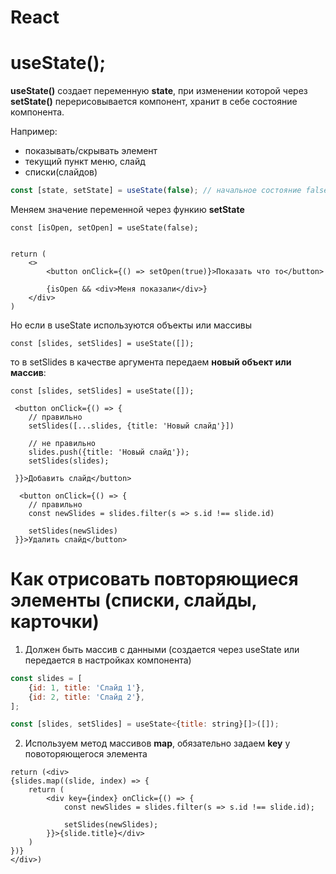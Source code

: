 # React

# useState();

**useState()** создает переменную **state**, при изменении которой через **setState()** перерисовывается компонент, хранит в себе состояние компонента. 

Например:
- показывать/скрывать элемент
- текущий пункт меню, слайд 
- списки(слайдов)

```javascript
const [state, setState] = useState(false); // начальное состояние false

```
Меняем значение переменной через функию **setState**
```tsx
const [isOpen, setOpen] = useState(false);


return (
    <>
        <button onClick={() => setOpen(true)}>Показать что то</button>

        {isOpen && <div>Меня показали</div>}
    </div>
)

```
Но если в useState используются объекты или массивы

```tsx
const [slides, setSlides] = useState([]);

```
то в setSlides в качестве аргумента передаем **новый объект или массив**:

```tsx
const [slides, setSlides] = useState([]);

 <button onClick={() => {
    // правильно
    setSlides([...slides, {title: 'Новый слайд'}])

    // не правильно
    slides.push({title: 'Новый слайд'});
    setSlides(slides);

 }}>Добавить слайд</button>

  <button onClick={() => {
    // правильно
    const newSlides = slides.filter(s => s.id !== slide.id)

    setSlides(newSlides)
 }}>Удалить слайд</button>

```

# Как отрисовать повторяющиеся элементы (списки, слайды, карточки)

1. Должен быть массив с данными (создается через useState или передается в настройках компонента)
```javascript
const slides = [
    {id: 1, title: 'Слайд 1'}, 
    {id: 2, title: 'Слайд 2'},
];

const [slides, setSlides] = useState<{title: string}[]>([]);
```

2. Используем метод массивов **map**, обязательно задаем **key** у повоторяющегося элемента

```tsx
return (<div>
{slides.map((slide, index) => {
    return (
        <div key={index} onClick={() => {
            const newSlides = slides.filter(s => s.id !== slide.id);

            setSlides(newSlides);
        }}>{slide.title}</div>
    )
})}
</div>)

```
